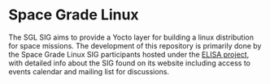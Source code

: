 # Space Grade Linux

The SGL SIG aims to provide a Yocto layer for building a linux distribution for space missions. The development of this repository is primarily done by the Space Grade Linux SIG participants hosted under the [ELISA project](https://elisa.tech/space-grade-linux-sig/), with detailed info about the SIG found on its website including access to events calendar and mailing list for discussions.
